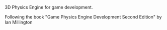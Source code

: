 3D Physics Engine for game development.

Following the book "Game Physics Engine Development Second Edition" by Ian Millington
